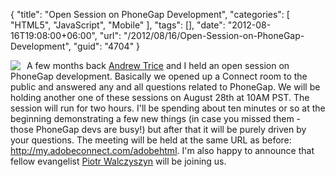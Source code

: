 {
	"title": "Open Session on PhoneGap Development",
	"categories": [
		"HTML5",
		"JavaScript",
		"Mobile"
	],
	"tags": [],
	"date": "2012-08-16T19:08:00+06:00",
	"url": "/2012/08/16/Open-Session-on-PhoneGap-Development",
	"guid": "4704"
}

<img src="http://www.raymondcamden.com/images/phonegap_logo.png" style="float:left;margin-right:10px;" /> A few months back <a href="http://www.tricedesigns.com/">Andrew Trice</a> and I held an open session on PhoneGap development. Basically we opened up a Connect room to the public and answered any and all questions related to PhoneGap. We will be holding another one of these sessions on August 28th at 10AM PST. The session will run for two hours. I'll be spending about ten minutes or so at the beginning demonstrating a few new things (in case you missed them - those PhoneGap devs are busy!) but after that it will be purely driven by your questions. The meeting will be held at the same URL as before: <a href="http://my.adobeconnect.com/adobehtml">http://my.adobeconnect.com/adobehtml</a>. I'm also happy to announce that fellow evangelist <a href="http://outof.me/">Piotr Walczyszyn</a> will be joining us.

<br clear="left">